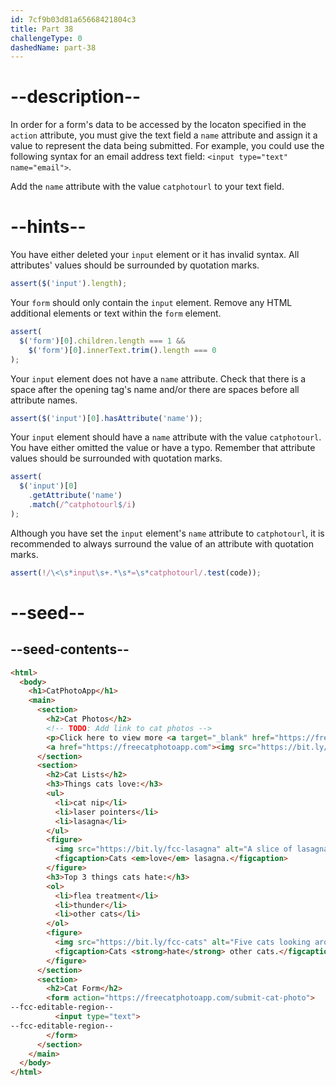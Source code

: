 ```yaml
---
id: 7cf9b03d81a65668421804c3
title: Part 38
challengeType: 0
dashedName: part-38
---
```


# --description--

In order for a form's data to be accessed by the locaton specified in the `action` attribute, you must give the text field a `name` attribute and assign it a value to represent the data being submitted. For example, you could use the following syntax for an email address text field: `<input type="text" name="email">`.

Add the `name` attribute with the value `catphotourl` to your text field.

# --hints--

You have either deleted your `input` element or it has invalid syntax. All attributes' values should be surrounded by quotation marks.

```js
assert($('input').length);
```

Your `form` should only contain the `input` element. Remove any HTML additional elements or text within the `form` element.

```js
assert(
  $('form')[0].children.length === 1 &&
    $('form')[0].innerText.trim().length === 0
);
```

Your `input` element does not have a `name` attribute. Check that there is a space after the opening tag's name and/or there are spaces before all attribute names.

```js
assert($('input')[0].hasAttribute('name'));
```

Your `input` element should have a `name` attribute with the value `catphotourl`.  You have either omitted the value or have a typo. Remember that attribute values should be surrounded with quotation marks.

```js
assert(
  $('input')[0]
    .getAttribute('name')
    .match(/^catphotourl$/i)
);
```

Although you have set the `input` element's `name` attribute to `catphotourl`, it is recommended to always surround the value of an attribute with quotation marks.

```js
assert(!/\<\s*input\s+.*\s*=\s*catphotourl/.test(code));
```

# --seed--

## --seed-contents--

```html
<html>
  <body>
    <h1>CatPhotoApp</h1>
    <main>
      <section>
        <h2>Cat Photos</h2>
        <!-- TODO: Add link to cat photos -->
        <p>Click here to view more <a target="_blank" href="https://freecatphotoapp.com">cat photos</a>.</p>
        <a href="https://freecatphotoapp.com"><img src="https://bit.ly/fcc-relaxing-cat" alt="A cute orange cat lying on its back."></a>
      </section>
      <section>
        <h2>Cat Lists</h2>
        <h3>Things cats love:</h3>
        <ul>
          <li>cat nip</li>
          <li>laser pointers</li>
          <li>lasagna</li>
        </ul>
        <figure>
          <img src="https://bit.ly/fcc-lasagna" alt="A slice of lasagna on a plate.">
          <figcaption>Cats <em>love</em> lasagna.</figcaption>  
        </figure>
        <h3>Top 3 things cats hate:</h3>
        <ol>
          <li>flea treatment</li>
          <li>thunder</li>
          <li>other cats</li>
        </ol>
        <figure>
          <img src="https://bit.ly/fcc-cats" alt="Five cats looking around a field.">
          <figcaption>Cats <strong>hate</strong> other cats.</figcaption>  
        </figure>
      </section>
      <section>
        <h2>Cat Form</h2>
        <form action="https://freecatphotoapp.com/submit-cat-photo">
--fcc-editable-region--
          <input type="text">
--fcc-editable-region--
        </form>
      </section>
    </main>
  </body>
</html>
```

